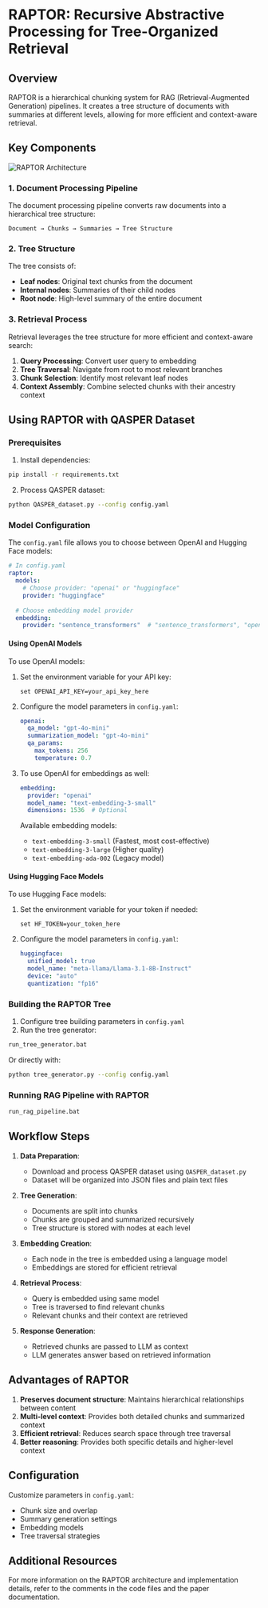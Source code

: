 # RAPTOR: Recursive Abstractive Processing for Tree-Organized Retrieval

## Overview

RAPTOR is a hierarchical chunking system for RAG (Retrieval-Augmented Generation) pipelines. It creates a tree structure of documents with summaries at different levels, allowing for more efficient and context-aware retrieval.

## Key Components

![RAPTOR Architecture](raptor.jpg)

### 1. Document Processing Pipeline

The document processing pipeline converts raw documents into a hierarchical tree structure:

```
Document → Chunks → Summaries → Tree Structure
```

### 2. Tree Structure

The tree consists of:

- **Leaf nodes**: Original text chunks from the document
- **Internal nodes**: Summaries of their child nodes
- **Root node**: High-level summary of the entire document

### 3. Retrieval Process

Retrieval leverages the tree structure for more efficient and context-aware search:

1. **Query Processing**: Convert user query to embedding
2. **Tree Traversal**: Navigate from root to most relevant branches
3. **Chunk Selection**: Identify most relevant leaf nodes
4. **Context Assembly**: Combine selected chunks with their ancestry context

## Using RAPTOR with QASPER Dataset

### Prerequisites

1. Install dependencies:

```bash
pip install -r requirements.txt
```

2. Process QASPER dataset:

```bash
python QASPER_dataset.py --config config.yaml
```

### Model Configuration

The `config.yaml` file allows you to choose between OpenAI and Hugging Face models:

```yaml
# In config.yaml
raptor:
  models:
    # Choose provider: "openai" or "huggingface"
    provider: "huggingface"
  
  # Choose embedding model provider
  embedding:
    provider: "sentence_transformers"  # "sentence_transformers", "openai", or "huggingface"
```

#### Using OpenAI Models

To use OpenAI models:

1. Set the environment variable for your API key:
   ```
   set OPENAI_API_KEY=your_api_key_here
   ```
   
2. Configure the model parameters in `config.yaml`:
   ```yaml
   openai:
     qa_model: "gpt-4o-mini"
     summarization_model: "gpt-4o-mini"
     qa_params:
       max_tokens: 256
       temperature: 0.7
   ```

3. To use OpenAI for embeddings as well:
   ```yaml
   embedding:
     provider: "openai"
     model_name: "text-embedding-3-small"
     dimensions: 1536  # Optional
   ```

   Available embedding models:
   - `text-embedding-3-small` (Fastest, most cost-effective)
   - `text-embedding-3-large` (Higher quality)
   - `text-embedding-ada-002` (Legacy model)

#### Using Hugging Face Models

To use Hugging Face models:

1. Set the environment variable for your token if needed:
   ```
   set HF_TOKEN=your_token_here
   ```
   
2. Configure the model parameters in `config.yaml`:
   ```yaml
   huggingface:
     unified_model: true
     model_name: "meta-llama/Llama-3.1-8B-Instruct"
     device: "auto"
     quantization: "fp16"
   ```

### Building the RAPTOR Tree

1. Configure tree building parameters in `config.yaml`
2. Run the tree generator:

```bash
run_tree_generator.bat
```

Or directly with:

```bash
python tree_generator.py --config config.yaml
```

### Running RAG Pipeline with RAPTOR

```bash
run_rag_pipeline.bat
```

## Workflow Steps

1. **Data Preparation**:
   - Download and process QASPER dataset using `QASPER_dataset.py`
   - Dataset will be organized into JSON files and plain text files

2. **Tree Generation**:
   - Documents are split into chunks
   - Chunks are grouped and summarized recursively
   - Tree structure is stored with nodes at each level

3. **Embedding Creation**:
   - Each node in the tree is embedded using a language model
   - Embeddings are stored for efficient retrieval

4. **Retrieval Process**:
   - Query is embedded using same model
   - Tree is traversed to find relevant chunks
   - Relevant chunks and their context are retrieved

5. **Response Generation**:
   - Retrieved chunks are passed to LLM as context
   - LLM generates answer based on retrieved information

## Advantages of RAPTOR

1. **Preserves document structure**: Maintains hierarchical relationships between content
2. **Multi-level context**: Provides both detailed chunks and summarized context
3. **Efficient retrieval**: Reduces search space through tree traversal
4. **Better reasoning**: Provides both specific details and higher-level context

## Configuration

Customize parameters in `config.yaml`:

- Chunk size and overlap
- Summary generation settings
- Embedding models
- Tree traversal strategies

## Additional Resources

For more information on the RAPTOR architecture and implementation details, refer to the comments in the code files and the paper documentation.

